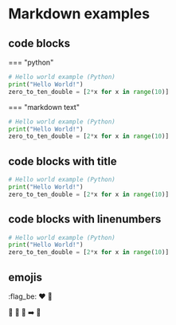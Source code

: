 # Markdown examples

## code blocks

=== "python"

```python
# Hello world example (Python)
print("Hello World!")
zero_to_ten_double = [2*x for x in range(10)]
```

=== "markdown text"

```python
# Hello world example (Python)
print("Hello World!")
zero_to_ten_double = [2*x for x in range(10)]
```

## code blocks with title 

```python title="hello-world.py"
# Hello world example (Python)
print("Hello World!")
zero_to_ten_double = [2*x for x in range(10)]
```

## code blocks with linenumbers

```python linenums="1"
# Hello world example (Python)
print("Hello World!")
zero_to_ten_double = [2*x for x in range(10)]
```

## emojis
:flag_be: :heart: :beer:

:beer: :beers: :beer: :arrow_right: :nauseated_face: